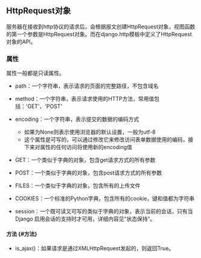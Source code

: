 ## HttpRequest对象

服务器在接收到http协议的请求后，会根据报文创建HttpRequest对象，视图函数的第一个参数是HttpRequest对象。而在django.http模板中定义了HttpRequest对象的API。

### 属性

属性一般都是只读属性。

* path：一个字符串，表示请求的页面的完整路径，不包含域名

* method：一个字符串，表示请求使用的HTTP方法，常用值包括：'GET'、'POST'

* encoding：一个字符串，表示提交的数据的编码方式

  * 如果为None则表示使用浏览器的默认设置，一般为utf-8
  * 这个属性是可写的，可以通过修改它来修改访问表单数据使用的编码，接下来对属性的任何访问将使用新的encoding值

* GET：一个类似于字典的对象，包含get请求方式的所有参数
* POST：一个类似于字典的对象，包含post请求方式的所有参数
* FILES：一个类似于字典的对象，包含所有的上传文件
* COOKIES：一个标准的Python字典，包含所有的cookie，键和值都为字符串
* session：一个既可读又可写的类似于字典的对象，表示当前的会话，只有当Django 启用会话的支持时才可用，详细内容见“状态保持”。

#### 方法 {#方法}

* is\_ajax\(\)：如果请求是通过XMLHttpRequest发起的，则返回True。



